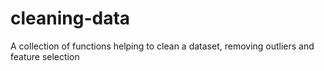 # cleaning-data
A collection of functions helping to clean a dataset, removing outliers and feature selection

